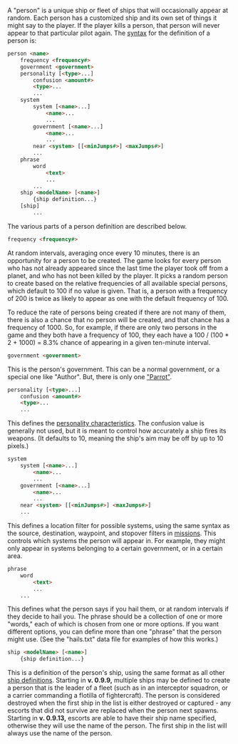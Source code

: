 A "person" is a unique ship or fleet of ships that will occasionally appear at random. Each person has a customized ship and its own set of things it might say to the player. If the player kills a person, that person will never appear to that particular pilot again. The [syntax](https://github.com/endless-sky/endless-sky/wiki/DataFormat#grammar-specifications) for the definition of a person is:

```html
person <name>
    frequency <frequency#>
    government <government>
    personality [<type>...]
        confusion <amount#>
        <type>...
        ...
    system
        system [<name>...]
            <name>...
            ...
        government [<name>...]
            <name>...
            ...
        near <system> [[<minJumps#>] <maxJumps#>]
        ...
    phrase
        word
            <text>
            ...
        ...
    ship <modelName> [<name>]
        {ship definition...}
    [ship]
        ...
```

The various parts of a person definition are described below.

```html
frequency <frequency#>
```

At random intervals, averaging once every 10 minutes, there is an opportunity for a person to be created. The game looks for every person who has not already appeared since the last time the player took off from a planet, and who has not been killed by the player. It picks a random person to create based on the relative frequencies of all available special persons, which default to 100 if no value is given. That is, a person with a frequency of 200 is twice as likely to appear as one with the default frequency of 100.

To reduce the rate of persons being created if there are not many of them, there is also a chance that no person will be created, and that chance has a frequency of 1000. So, for example, if there are only two persons in the game and they both have a frequency of 100, they each have a 100 / (100 * 2 + 1000) = 8.3% chance of appearing in a given ten-minute interval.

```html
government <government>
```

This is the person's government. This can be a normal government, or a special one like "Author". But, there is only one ["Parrot"](https://evn.wikia.com/wiki/Hector).

```html
personality [<type>...]
    confusion <amount#>
    <type>...
    ...
```

This defines the [personality characteristics](ShipPersonalities). The confusion value is generally not used, but it is meant to control how accurately a ship fires its weapons. (It defaults to 10, meaning the ship's aim may be off by up to 10 pixels.)

```html
system
    system [<name>...]
        <name>...
        ...
    government [<name>...]
        <name>...
        ...
    near <system> [[<minJumps#>] <maxJumps#>]
    ...
```

This defines a location filter for possible systems, using the same syntax as the source, destination, waypoint, and stopover filters in [missions](https://github.com/endless-sky/endless-sky/wiki/CreatingMissions#filters). This controls which systems the person will appear in. For example, they might only appear in systems belonging to a certain government, or in a certain area.

```html
phrase
    word
        <text>
        ...
    ...
```

This defines what the person says if you hail them, or at random intervals if they decide to hail you. The phrase should be a collection of one or more "words," each of which is chosen from one or more options. If you want different options, you can define more than one "phrase" that the person might use. (See the "hails.txt" data file for examples of how this works.)

```html
ship <modelName> [<name>]
    {ship definition...}
```

This is a definition of the person's ship, using the same format as all other [ship definitions](CreatingShips). Starting in **v. 0.9.9,** multiple ships may be defined to create a person that is the leader of a fleet (such as in an interceptor squadron, or a carrier commanding a flotilla of fightercraft). The person is considered destroyed when the first ship in the list is either destroyed or captured - any escorts that did not survive are replaced when the person next spawns. Starting in **v. 0.9.13,** escorts are able to have their ship name specified, otherwise they will use the name of the person. The first ship in the list will always use the name of the person.